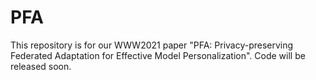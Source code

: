 # PFA
This repository is for our WWW2021 paper "PFA: Privacy-preserving Federated Adaptation for Effective Model Personalization". Code will be released soon.
